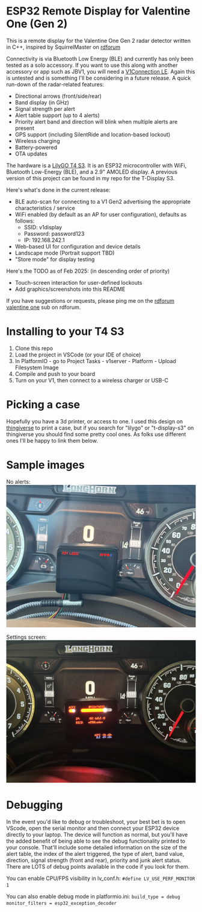 # ESP32 Remote Display for Valentine One (Gen 2)

This is a remote display for the Valentine One Gen 2 radar detector written in C++, inspired by SquirrelMaster on [rdforum](http://rdforum.org)

Connectivity is via Bluetooth Low Energy (BLE) and currently has only been tested as a solo accessory. If you want to use this along
with another accessory or app such as JBV1, you will need a [V1Connection LE](https://store.valentine1.com/store/item.asp?i=20232). Again
this is untested and is something I'll be considering in a future release. A quick run-down of the radar-related features:
- Directional arrows (front/side/rear)
- Band display (in GHz)
- Signal strength per alert
- Alert table support (up to 4 alerts)
- Priority alert band and direction will blink when multiple alerts are present
- GPS support (including SilentRide and location-based lockout)
- Wireless charging
- Battery-powered
- OTA updates

The hardware is a [LilyGO T4 S3](https://lilygo.cc/products/t4-s3). It is an ESP32 microcontroller with WiFi, Bluetooth Low-Energy (BLE), 
and a 2.9" AMOLED display. A previous version of this project can be found in my repo for the T-Display S3.

Here's what's done in the current release:
- BLE auto-scan for connecting to a V1 Gen2 advertising the appropriate characteristics / service
- WiFi enabled (by default as an AP for user configuration), defaults as follows:
    - SSID: v1display
    - Password: password123
    - IP: 192.168.242.1
- Web-based UI for configuration and device details
- Landscape mode (Portrait support TBD)
- "Store mode" for display testing

Here's the TODO as of Feb 2025: (in descending order of priority)
- Touch-screen interaction for user-defined lockouts
- Add graphics/screenshots into this README

If you have suggestions or requests, please ping me on the [rdforum valentine one](https://www.rdforum.org/threads/136559/) sub on rdforum.

# Installing to your T4 S3

1. Clone this repo
2. Load the project in VSCode (or your IDE of choice)
3. In PlatformIO - go to Project Tasks - v1server - Platform - Upload Filesystem Image
3. Compile and push to your board
4. Turn on your V1, then connect to a wireless charger or USB-C

# Picking a case

Hopefully you have a 3d printer, or access to one. I used this design on [thingiverse](https://www.thingiverse.com/thing:6095867) to print a case,
but if you search for "lilygo" or "t-display-s3" on thingiverse you should find some pretty cool ones. As folks use different ones I'll be happy
to link them below.

# Sample images

No alerts:
![no alerts](./sample-images/IMG_1330.jpg)

Settings screen:
![settings](./sample-images/IMG_1331.jpg)

# Debugging

In the event you'd like to debug or troubleshoot, your best bet is to open VScode, open the serial monitor and then connect your ESP32 device directly
to your laptop. The device will function as normal, but you'll have the added benefit of being able to see the debug functionality printed to your
console. That'll include some detailed information on the size of the alert table, the index of the alert triggered, the type of alert, band value,
direction, signal strength (front and rear), priority and junk alert status. There are LOTS of debug points available in the code if you look for them.

You can enable CPU/FPS visibility in lv_conf.h:
`#define LV_USE_PERF_MONITOR 1`

You can also enable debug mode in platformio.ini:
`build_type = debug` 
`monitor_filters = esp32_exception_decoder`